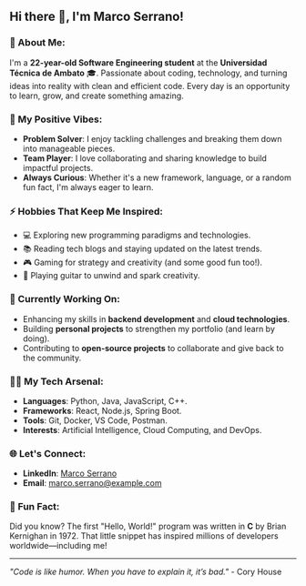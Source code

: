 ## Hi there 👋, I'm Marco Serrano!

### 🚀 About Me:
I'm a **22-year-old Software Engineering student** at the **Universidad Técnica de Ambato** 🎓. Passionate about coding, technology, and turning ideas into reality with clean and efficient code. Every day is an opportunity to learn, grow, and create something amazing.

### 🌟 My Positive Vibes:
- **Problem Solver**: I enjoy tackling challenges and breaking them down into manageable pieces.
- **Team Player**: I love collaborating and sharing knowledge to build impactful projects.
- **Always Curious**: Whether it's a new framework, language, or a random fun fact, I'm always eager to learn.

### ⚡ Hobbies That Keep Me Inspired:
- 💻 Exploring new programming paradigms and technologies.
- 📚 Reading tech blogs and staying updated on the latest trends.
- 🎮 Gaming for strategy and creativity (and some good fun too!).
- 🎵 Playing guitar to unwind and spark creativity.

### 🌱 Currently Working On:
- Enhancing my skills in **backend development** and **cloud technologies**.
- Building **personal projects** to strengthen my portfolio (and learn by doing).
- Contributing to **open-source projects** to collaborate and give back to the community.

### 👨‍💻 My Tech Arsenal:
- **Languages**: Python, Java, JavaScript, C++.
- **Frameworks**: React, Node.js, Spring Boot.
- **Tools**: Git, Docker, VS Code, Postman.
- **Interests**: Artificial Intelligence, Cloud Computing, and DevOps.

### 🌐 Let's Connect:
- **LinkedIn**: [Marco Serrano](https://linkedin.com/in/marco-serrano)
- **Email**: [marco.serrano@example.com](mailto:marco.serrano@example.com)

### 🎯 Fun Fact:
Did you know? The first "Hello, World!" program was written in **C** by Brian Kernighan in 1972. That little snippet has inspired millions of developers worldwide—including me!

---

_"Code is like humor. When you have to explain it, it’s bad."_ - Cory House

